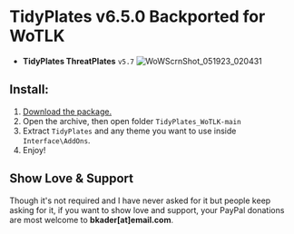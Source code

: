 # TidyPlates v6.5.0 Backported for WoTLK


+ **TidyPlates ThreatPlates** `v5.7`
![WoWScrnShot_051923_020431](https://github.com/edensaw1/TidyPlates_WoTLK/assets/133907143/9abefcf4-ea38-4427-894d-533f9fca0412)

## Install:

1. [Download the package.](https://github.com/bkader/TidyPlates_WoTLK/archive/refs/heads/main.zip)
2. Open the archive, then open folder `TidyPlates_WoTLK-main`
3. Extract `TidyPlates` and any theme you want to use inside `Interface\AddOns`.
4. Enjoy!

## Show Love & Support

Though it's not required and I have never asked for it but people keep asking for it, if you want to show love and support, your PayPal donations are most welcome to **bkader[at]email.com**.

